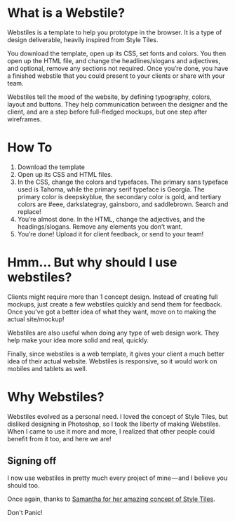 # What is a Webstile?

Webstiles is a template to help you prototype in the browser. It is a type of design deliverable, heavily inspired from Style Tiles.

You download the template, open up its CSS, set fonts and colors. You then open up the HTML file, and change the headlines/slogans and adjectives, and optional, remove any sections not required. Once you’re done, you have a finished webstile that you could present to your clients or share with your team.

Webstiles tell the mood of the website, by defining typography, colors, layout and buttons. They help communication between the designer and the client, and are a step before full-fledged mockups, but one step after wireframes.

# How To

1. Download the template
2. Open up its CSS and HTML files.
3. In the CSS, change the colors and typefaces. The primary sans typeface used is Tahoma, while the primary serif typeface is Georgia. The primary color is deepskyblue, the secondary color is gold, and tertiary colors are #eee, darkslategray, gainsboro, and saddlebrown. Search and replace!
4. You’re almost done. In the HTML, change the adjectives, and the headings/slogans. Remove any elements you don’t want.
5. You’re done! Upload it for client feedback, or send to your team!

# Hmm… But why should I use webstiles?

Clients might require more than 1 concept design. Instead of creating full mockups, just create a few webstiles quickly and send them for feedback. Once you've got a better idea of what they want, move on to making the actual site/mockup!

Webstiles are also useful when doing any type of web design work. They help make your idea more solid and real, quickly.

Finally, since webstiles is a web template, it gives your client a much better idea of their actual website. Webstiles is responsive, so it would work on mobiles and tablets as well.

# Why Webstiles?

Webstiles evolved as a personal need. I loved the concept of Style Tiles, but disliked designing in Photoshop, so I took the liberty of making Webstiles. When I came to use it more and more, I realized that other people could benefit from it too, and here we are!

## Signing off

I now use webstiles in pretty much every project of mine — and I believe you should too.

Once again, thanks to [Samantha for her amazing concept of Style Tiles](http://styletil.es/).

Don't Panic!